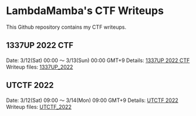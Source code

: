 # LambdaMamba's CTF Writeups

This Github repository contains my CTF writeups.

## 1337UP 2022 CTF
Date: 3/12(Sat) 00:00 ～ 3/13(Sun) 00:00 GMT+9
Details: [1337UP 2022 CTF](https://www.intigriti.com/1337uplive)
Writeup files: [1337UP_2022](./1337UP_2022)



## UTCTF 2022
Date: 3/12(Sat) 09:00 ～ 3/14(Mon) 09:00 GMT+9
Details: [UTCTF 2022](http://utctf.live/)
Writeup files: [UTCTF_2022](./UTCTF_2022)


